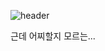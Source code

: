 ![header](https://capsule-render.vercel.app/api?type=slice&color=gradient&height=200&section=header&text=시작이&nasp;반&20render&fontSize=90&animation=twinkling&fontColor=#616161)

근데 어찌할지 모르는...
